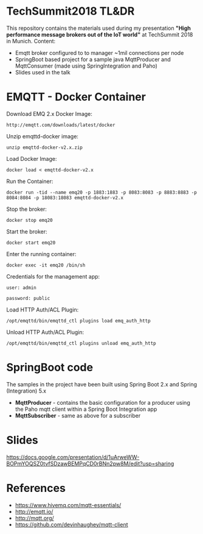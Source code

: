 # TechSummit2018 TL&DR
This repository contains the materials used during my presentation **"High performance message brokers out of the IoT world"** at TechSummit 2018 in Munich.
Content:
- Emqtt broker configured to to manager ~1mil connections per node
- SpringBoot based project for a sample java MqttProducer and MqttConsumer (made using SpringIntegration and Paho)
- Slides used in the talk

# EMQTT - Docker Container
Download EMQ 2.x Docker Image:

`http://emqtt.com/downloads/latest/docker`

Unzip emqttd-docker image:

`unzip emqttd-docker-v2.x.zip`

Load Docker Image:

`docker load < emqttd-docker-v2.x`

Run the Container:

`docker run -tid --name emq20 -p 1883:1883 -p 8083:8083 -p 8883:8883 -p 8084:8084 -p 18083:18083 emqttd-docker-v2.x`

Stop the broker:

`docker stop emq20`

Start the broker:

`docker start emq20`

Enter the running container:

`docker exec -it emq20 /bin/sh`

Credentials for the management app:

`user: admin`

`password: public`

Load HTTP Auth/ACL Plugin:

`/opt/emqttd/bin/emqttd_ctl plugins load emq_auth_http`

Unload HTTP Auth/ACL Plugin:

`/opt/emqttd/bin/emqttd_ctl plugins unload emq_auth_http`

# SpringBoot code
The samples in the project have been built using Spring Boot 2.x and Spring (Integration) 5.x
- **MqttProducer** - contains the basic configuration for a producer using the Paho mqtt client within a Spring Boot Integration app
- **MqttSubscriber** - same as above for a subscriber

# Slides
https://docs.google.com/presentation/d/1uArweWW-BOPmYOQSZ0tvfSDzawBEMPqCD0rBNn2pw8M/edit?usp=sharing

# References
- https://www.hivemq.com/mqtt-essentials/
- http://emqtt.io/
- http://mqtt.org/
- https://github.com/devinhaughey/mqtt-client
